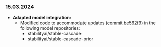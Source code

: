 ### 15.03.2024

* **Adapted model integration:**  
    * Modified code to accommodate updates ([commit be562f9](https://github.com/EtienneDosSantos/stable-cascade-one-click-installer/commit/be562f98820d292f69870719aab556806e352fa0)) in the following model repositories:
        * stabilityai/stable-cascade 
        * stabilityai/stable-cascade-prior
